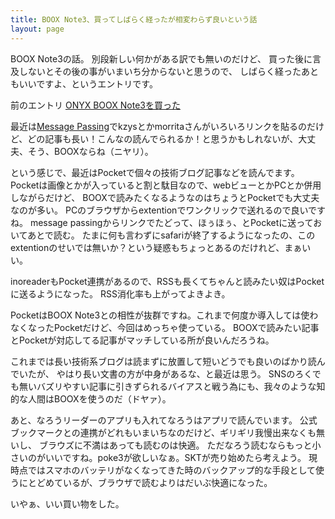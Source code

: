 ```yaml
---
title: BOOX Note3、買ってしばらく経ったが相変わらず良いという話
layout: page
---
```

BOOX Note3の話。
別段新しい何かがある訳でも無いのだけど、
買った後に言及しないとその後の事がいまいち分からないと思うので、
しばらく経ったあともいいですよ、というエントリです。

前のエントリ [ONYX BOOX Note3を買った](https://karino2.github.io/2020/12/10/boox_note3.html)

最近は[Message Passing](https://messagepassing.github.io)でkzysとかmorritaさんがいろいろリンクを貼るのだけど、どの記事も長い！こんなの読んでられるか！と思うかもしれないが、大丈夫、そう、BOOXならね（ニヤリ）。

という感じで、最近はPocketで個々の技術ブログ記事などを読んでます。
Pocketは画像とかが入っていると割と駄目なので、webビューとかPCとか併用しながらだけど、
BOOXで読みたくなるようなのはちょうとPocketでも大丈夫なのが多い。
PCのブラウザからextentionでワンクリックで送れるので良いですね。
message passingからリンクでたどって、ほぅほぅ、とPocketに送っておいてあとで読む。
たまに何も言わずにsafariが終了するようになったの、このextentionのせいでは無いか？という疑惑もちょっとあるのだけれど、まぁいい。

inoreaderもPocket連携があるので、RSSも長くてちゃんと読みたい奴はPocketに送るようになった。
RSS消化率も上がってよきよき。

PocketはBOOX Note3との相性が抜群ですね。これまで何度か導入しては使わなくなったPocketだけど、今回はめっちゃ使っている。
BOOXで読みたい記事とPocketが対応してる記事がマッチしている所が良いんだろうね。

これまでは長い技術系ブログは読まずに放置して短いどうでも良いのばかり読んでいたが、
やはり長い文書の方が中身があるな、と最近は思う。
SNSのろくでも無いバズリやすい記事に引きずられるバイアスと戦う為にも、我々のような知的な人間はBOOXを使うのだ（ドヤァ）。

あと、なろうリーダーのアプリも入れてなろうはアプリで読んでいます。
公式ブックマークとの連携がどれもいまいちなのだけど、ギリギリ我慢出来なくも無いし、
ブラウズに不満はあっても読むのは快適。
ただなろう読むならもっと小さいのがいいですね。poke3が欲しいなぁ。SKTが売り始めたら考えよう。
現時点ではスマホのバッテリがなくなってきた時のバックアップ的な手段として使うにとどめているが、ブラウザで読むよりはだいぶ快適になった。

いやぁ、いい買い物をした。